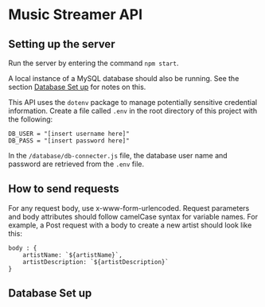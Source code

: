 # Music Streamer API

## Setting up the server

Run the server by entering the command `npm start`.

A local instance of a MySQL database should also be running. See the section [Database Set up](#database-set-up) for notes on this. 

This API uses the `dotenv` package to manage potentially sensitive credential information. Create a file called `.env` in the root directory of this project with the following:

```
DB_USER = "[insert username here]"
DB_PASS = "[insert password here]"
```

In the `/database/db-connecter.js` file, the database user name and password are retrieved from the `.env` file. 

## How to send requests

For any request body, use x-www-form-urlencoded. Request parameters and body attributes should follow camelCase syntax for variable names. For example, a Post request with a body to create a new artist should look like this:

```
body : {
    artistName: `${artistName}`,
    artistDescription: `${artistDescription}`
}
```

## Database Set up